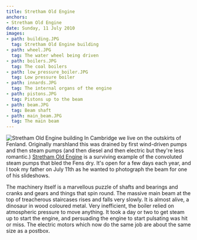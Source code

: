 ```yaml
---
title: Stretham Old Engine
anchors:
- Stretham Old Engine
date: Sunday, 11 July 2010
images:
- path: building.JPG
  tag: Stretham Old Engine building
- path: wheel.JPG
  tag: The water wheel being driven
- path: boilers.JPG
  tag: The coal boilers
- path: low_pressure_boiler.JPG
  tag: Low pressure boiler
- path: innards.JPG
  tag: The internal organs of the engine
- path: pistons.JPG
  tag: Pistons up to the beam
- path: beam.JPG
  tag: Beam shaft
- path: main_beam.JPG
  tag: The main beam
---
```

![Stretham Old Engine building](building.JPG)
In Cambridge we live on the outskirts of Fenland. Originally marshland this was drained by first wind-driven pumps and then steam pumps (and then diesel and then electric but they're less romantic.)
[Stretham Old Engine](https://www.strethamoldengine.org.uk/)
is a surviving example of the convoluted steam pumps that bled the Fens dry. It's open for a few days each year, and I took my father on July 11th as he wanted to photograph the beam for one of his slideshows.

The machinery itself is a marvellous puzzle of shafts and bearings and cranks and gears and things that spin round. The massive main beam at the top of treacherous staircases rises and falls very slowly. It is almost alive, a dinosaur in wood coloured metal. Very inefficient, the boiler relied on atmospheric pressure to move anything. It took a day or two to get steam up to start the engine, and persuading the engine to start pulsating was hit or miss. The electric motors which now do the same job are about the same size as a postbox.
